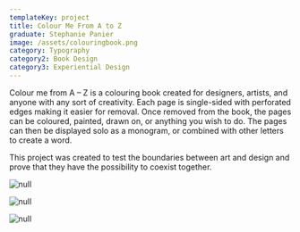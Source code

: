 ```yaml
---
templateKey: project
title: Colour Me From A to Z
graduate: Stephanie Panier
image: /assets/colouringbook.png
category: Typography
category2: Book Design
category3: Experiential Design
---
```

Colour me from A – Z is a colouring book created for designers, artists, and anyone with any sort of creativity. Each page is single-sided with perforated edges making it easier for removal. Once removed from the book, the pages can be coloured, painted, drawn on, or anything you wish to do. The pages can then be displayed solo as a monogram, or combined with other letters to create a word. 

This project was created to test the boundaries between art and design and prove that they have the possibility to coexist together.

![null](/assets/colourmemock1.png)

![null](/assets/colourmemock3.png)

![null](/assets/colourmemock2.png)
